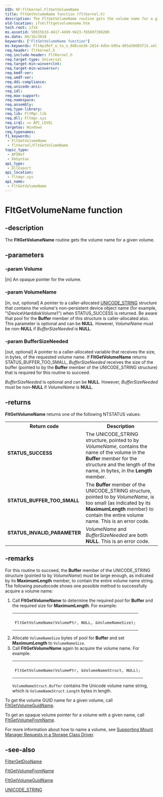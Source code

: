 ```yaml
---
UID: NF:fltkernel.FltGetVolumeName
title: FltGetVolumeName function (fltkernel.h)
description: The FltGetVolumeName routine gets the volume name for a given volume.
old-location: ifsk\fltgetvolumename.htm
tech.root: ifsk
ms.assetid: 50815b33-d417-4499-9423-f65697396200
ms.date: 04/16/2018
keywords: ["FltGetVolumeName function"]
ms.keywords: FltApiRef_e_to_o_8d8cee36-2d14-4d5e-b95a-065a50d83f15.xml, FltGetVolumeName, FltGetVolumeName routine [Installable File System Drivers], fltkernel/FltGetVolumeName, ifsk.fltgetvolumename
req.header: fltkernel.h
req.include-header: FltKernel.h
req.target-type: Universal
req.target-min-winverclnt: 
req.target-min-winversvr: 
req.kmdf-ver: 
req.umdf-ver: 
req.ddi-compliance: 
req.unicode-ansi: 
req.idl: 
req.max-support: 
req.namespace: 
req.assembly: 
req.type-library: 
req.lib: FltMgr.lib
req.dll: Fltmgr.sys
req.irql: <= APC_LEVEL
targetos: Windows
req.typenames: 
f1_keywords:
 - FltGetVolumeName
 - fltkernel/FltGetVolumeName
topic_type:
 - APIRef
 - kbSyntax
api_type:
 - DllExport
api_location:
 - fltmgr.sys
api_name:
 - FltGetVolumeName
---
```


# FltGetVolumeName function


## -description

The <b>FltGetVolumeName</b> routine gets the volume name for a given volume.

## -parameters

### -param Volume 

[in]
An opaque pointer for the volume.

### -param VolumeName 

[in, out, optional]
A pointer to a caller-allocated <a href="https://docs.microsoft.com/windows/win32/api/ntdef/ns-ntdef-_unicode_string">UNICODE_STRING</a> structure that contains the volume's non-persistent device object name (for example, "\Device\HarddiskVolume1") when STATUS_SUCCESS is returned.  Be aware that pool for the <b>Buffer</b> member of this structure is caller-allocated also. This parameter is optional and can be <b>NULL</b>. However, <i>VolumeName</i> must be non-<b>NULL</b> if <i>BufferSizeNeeded</i> is <b>NULL</b>.

### -param BufferSizeNeeded 

[out, optional]
A pointer to a caller-allocated variable that receives the size, in bytes, of the requested volume name.   If <b>FltGetVolumeName</b> returns STATUS_BUFFER_TOO_SMALL, <i>BufferSizeNeeded</i> receives the size of the buffer (pointed to by the <b>Buffer</b> member of the UNICODE_STRING structure) that is required for this routine to succeed.

<i>BufferSizeNeeded</i> is optional and can be <b>NULL</b>. However, <i>BufferSizeNeeded</i> must be non-<b>NULL</b> if <i>VolumeName</i> is <b>NULL</b>.

## -returns

<b>FltGetVolumeName</b> returns one of the following NTSTATUS values:

<table>
<tr>
<th>Return code</th>
<th>Description</th>
</tr>
<tr>
<td width="40%">
<dl>
<dt><b>STATUS_SUCCESS</b></dt>
</dl>
</td>
<td width="60%">
The UNICODE_STRING structure, pointed to by <i>VolumeName</i>, contains the name of the volume in the <b>Buffer</b> member for the structure and the length of the name, in bytes, in the <b>Length</b> member.

</td>
</tr>
<tr>
<td width="40%">
<dl>
<dt><b>STATUS_BUFFER_TOO_SMALL</b></dt>
</dl>
</td>
<td width="60%">
The <b>Buffer</b> member of the UNICODE_STRING structure, pointed to by <i>VolumeName</i>, is too small (as indicated by its <b>MaximumLength</b> member) to contain the entire volume name.  This is an error code.

</td>
</tr>
<tr>
<td width="40%">
<dl>
<dt><b>STATUS_INVALID_PARAMETER</b></dt>
</dl>
</td>
<td width="60%">
<i>VolumeName</i> and <i>BufferSizeNeeded</i> are both <b>NULL</b>. This is an error code. 

</td>
</tr>
</table>

## -remarks

For this routine to succeed, the <b>Buffer</b> member of the UNICODE_STRING structure (pointed to by <i>VolumeName</i>) must be large enough, as indicated by its <b>MaximumLength</b> member, to contain the entire volume name string.  The following pseudocode shows one possible method to successfully acquire a volume name:

<ol>
<li>Call <b>FltGetVolumeName</b> to determine the required pool for <b>Buffer</b> and the required size for <b>MaximumLength</b>.  For example:<div class="code"><span codelanguage=""><table>
<tr>
<th></th>
</tr>
<tr>
<td>
<pre>FltGetVolumeName(VolumePtr, NULL, &VolumeNameSize);</pre>
</td>
</tr>
</table></span></div>
</li>
<li>
Allocate <code>VolumeNameSize</code> bytes of pool for <b>Buffer</b> and set <b>MaximumLength</b> to <code>VolumeNameSize</code>.

</li>
<li>Call <b>FltGetVolumeName</b> again to acquire the volume name.  For example:<div class="code"><span codelanguage=""><table>
<tr>
<th></th>
</tr>
<tr>
<td>
<pre>FltGetVolumeName(VolumePtr, &VolumeNameStruct, NULL);</pre>
</td>
</tr>
</table></span></div>
<code>VolumeNameStruct.Buffer</code> contains the Unicode volume name string, which is <code>VolumeNameStruct.Length</code> bytes in length.

</li>
</ol>
To get the volume GUID name for a given volume, call <a href="https://docs.microsoft.com/windows-hardware/drivers/ddi/fltkernel/nf-fltkernel-fltgetvolumeguidname">FltGetVolumeGuidName</a>. 

To get an opaque volume pointer for a volume with a given name, call <a href="https://docs.microsoft.com/windows-hardware/drivers/ddi/fltkernel/nf-fltkernel-fltgetvolumefromname">FltGetVolumeFromName</a>. 

For more information about how to name a volume, see <a href="https://docs.microsoft.com/windows-hardware/drivers/storage/supporting-mount-manager-requests-in-a-storage-class-driver">Supporting Mount Manager Requests in a Storage Class Driver</a>.

## -see-also

<a href="https://docs.microsoft.com/windows/desktop/api/fltuser/nf-fltuser-filtergetdosname">FilterGetDosName</a>



<a href="https://docs.microsoft.com/windows-hardware/drivers/ddi/fltkernel/nf-fltkernel-fltgetvolumefromname">FltGetVolumeFromName</a>



<a href="https://docs.microsoft.com/windows-hardware/drivers/ddi/fltkernel/nf-fltkernel-fltgetvolumeguidname">FltGetVolumeGuidName</a>



<a href="https://docs.microsoft.com/windows/win32/api/ntdef/ns-ntdef-_unicode_string">UNICODE_STRING</a>

